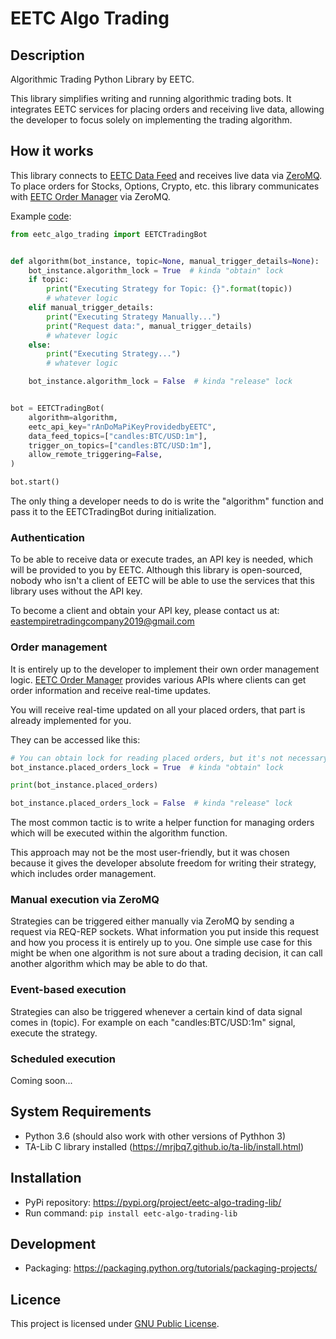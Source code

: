EETC Algo Trading
=====================

Description
-----------
Algorithmic Trading Python Library by EETC.

This library simplifies writing and running algorithmic trading bots.
It integrates EETC services for placing orders and receiving live data, allowing the developer
to focus solely on implementing the trading algorithm.


How it works
------------
This library connects to [EETC Data Feed](https://github.com/delicmakaveli/eetc-data-feed) and receives live data via [ZeroMQ](http://zeromq.org/).
To place orders for Stocks, Options, Crypto, etc. this library communicates with [EETC Order Manager](https://github.com/delicmakaveli/eetc-order-manager-crypto) via ZeroMQ.

Example [code](https://github.com/delicmakaveli/eetc-trading-lib-python/blob/master/examples/simple.py):
```python
from eetc_algo_trading import EETCTradingBot


def algorithm(bot_instance, topic=None, manual_trigger_details=None):
    bot_instance.algorithm_lock = True  # kinda "obtain" lock
    if topic:
        print("Executing Strategy for Topic: {}".format(topic))
        # whatever logic
    elif manual_trigger_details:
        print("Executing Strategy Manually...")
        print("Request data:", manual_trigger_details)
        # whatever logic
    else:
        print("Executing Strategy...")
        # whatever logic

    bot_instance.algorithm_lock = False  # kinda "release" lock


bot = EETCTradingBot(
    algorithm=algorithm,
    eetc_api_key="rAnDoMaPiKeyProvidedbyEETC",
    data_feed_topics=["candles:BTC/USD:1m"],
    trigger_on_topics=["candles:BTC/USD:1m"],
    allow_remote_triggering=False,
)

bot.start()
```

The only thing a developer needs to do is write the "algorithm" function and pass it to the EETCTradingBot during initialization.

### Authentication
To be able to receive data or execute trades, an API key is needed, which will be provided to you by EETC.
Although this library is open-sourced, nobody who isn't a client of EETC will be able to use the services that this library uses without the API key.

To become a client and obtain your API key, please contact us at: [eastempiretradingcompany2019@gmail.com](eastempiretradingcompany2019@gmail.com)

### Order management
It is entirely up to the developer to implement their own order management logic.
[EETC Order Manager](https://github.com/delicmakaveli/eetc-order-manager-crypto) provides various APIs where clients can get order information and receive real-time updates.

You will receive real-time updated on all your placed orders, that part is already implemented for you.

They can be accessed like this:
```python
# You can obtain lock for reading placed orders, but it's not necessary
bot_instance.placed_orders_lock = True  # kinda "obtain" lock

print(bot_instance.placed_orders)

bot_instance.placed_orders_lock = False  # kinda "release" lock
```

The most common tactic is to write a helper function for managing orders which will be executed within the algorithm function.

This approach may not be the most user-friendly, but it was chosen because it gives the developer absolute freedom for writing their strategy, which includes order management.

### Manual execution via ZeroMQ
Strategies can be triggered either manually via ZeroMQ by sending a request via REQ-REP sockets.
What information you put inside this request and how you process it is entirely up to you.
One simple use case for this might be when one algorithm is not sure about a trading decision, it can call
another algorithm which may be able to do that.

### Event-based execution
Strategies can also be triggered whenever a certain kind of data signal comes in (topic).
For example on each "candles:BTC/USD:1m" signal, execute the strategy.

### Scheduled execution

Coming soon...


System Requirements
-------------------
- Python 3.6 (should also work with other versions of Pythhon 3)
- TA-Lib C library installed (https://mrjbq7.github.io/ta-lib/install.html)

Installation
------------

- PyPi repository: https://pypi.org/project/eetc-algo-trading-lib/
- Run command: `pip install eetc-algo-trading-lib`

Development
-----------
- Packaging: https://packaging.python.org/tutorials/packaging-projects/

Licence
-------
This project is licensed under [GNU Public License](https://github.com/delicmakaveli/eetc-trading-lib-python/blob/master/LICENSE).
